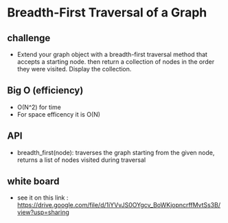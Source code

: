 # Breadth-First Traversal of a Graph
## challenge
- Extend your graph object with a breadth-first traversal method that accepts a starting node. then return a collection of nodes in the order they were visited. Display the collection.



## Big O (efficiency)
* O(N^2) for time
* For space efficency it is O(N)


## API
* breadth_first(node): traverses the graph starting from the given node, returns a list of nodes visited during traversal



## white board 
* see it on this link : https://drive.google.com/file/d/1iYVvJS0OYgcv_BoWKjopncrffMvtSs3B/view?usp=sharing